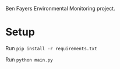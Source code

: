 Ben Fayers Environmental Monitoring project.

# Setup
Run `pip install -r requirements.txt`

Run `python main.py`